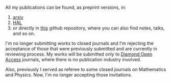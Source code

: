 All my publications can be found, as preprint versions, in:
1. [arxiv](https://arxiv.org/a/martins_y_1.html)
2. [HAL](https://hal.science/search/index?q=yuri+ximenes+martins)
3. or directly in [this](https://github.com/ximenesyuri/publications) github repository, where you can also find notes, talks, and so on.

I'm no longer submitting works to closed journals and I'm rejecting the acceptance of those that were previously submitted and are currently in reviewing process. My works will be submitted only to [Diamond Open Access](https://en.wikipedia.org/wiki/Diamond_open_access) journals, where there is no publication industry involved.

Also, previously I served as referee to some closed journals on Mathematics and Physics. Now, I'm no longer accepting those invitations.
